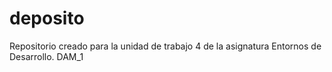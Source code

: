 # deposito
Repositorio creado para la unidad de trabajo 4 de la asignatura Entornos de Desarrollo. DAM_1
